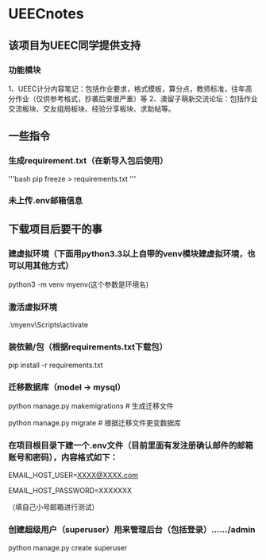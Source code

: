 # UEECnotes

## 该项目为UEEC同学提供支持
### 功能模块
1、UEEC计分内容笔记：包括作业要求，格式模板，算分点，教师标准，往年高分作业（仅供参考格式，抄袭后果很严重）等
2、澳留子萌新交流论坛：包括作业交流板块、交友组局板块、经验分享板块、求助帖等。

## 一些指令

### 生成requirement.txt（在新导入包后使用）

'''bash
pip freeze > requirements.txt
'''

### 未上传.env邮箱信息

## 下载项目后要干的事

### 建虚拟环境（下面用python3.3以上自带的venv模块建虚拟环境，也可以用其他方式）

python3 -m venv myenv(这个参数是环境名)

### 激活虚拟环境

.\myenv\Scripts\activate

### 装依赖/包（根据requirements.txt下载包）

pip install -r requirements.txt

### 迁移数据库（model -> mysql）

python manage.py makemigrations # 生成迁移文件

python manage.py migrate # 根据迁移文件更变数据库

### 在项目根目录下建一个.env文件（目前里面有发注册确认邮件的邮箱账号和密码），内容格式如下：

EMAIL_HOST_USER=XXXX@XXXX.com

EMAIL_HOST_PASSWORD=XXXXXXX

（填自己小号邮箱进行测试）

### 创建超级用户（superuser）用来管理后台（包括登录）....../admin

python manage.py create superuser
